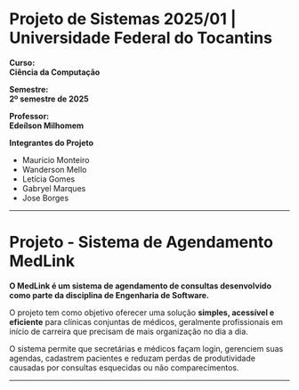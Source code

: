 # Projeto de Sistemas 2025/01 | Universidade Federal do Tocantins 

**Curso:**  
**Ciência da Computação**

**Semestre:**  
**2º semestre de 2025**

**Professor:**  
**Edeílson Milhomem**

**Integrantes do Projeto**  
- Mauricio Monteiro
- Wanderson Mello
- Letícia Gomes
- Gabryel Marques 
- Jose Borges 
  

---

# Projeto - Sistema de Agendamento MedLink

**O MedLink é um sistema de agendamento de consultas desenvolvido como parte da disciplina de Engenharia de Software.**  

O projeto tem como objetivo oferecer uma solução **simples, acessível e eficiente** para clínicas conjuntas de médicos, geralmente profissionais em início de carreira que precisam de mais organização no dia a dia.  

O sistema permite que secretárias e médicos façam login, gerenciem suas agendas, cadastrem pacientes e reduzam perdas de produtividade causadas por consultas esquecidas ou não comparecimentos.  

---


